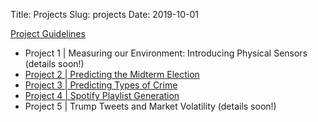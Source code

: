 Title: Projects
Slug: projects
Date: 2019-10-01

<style>
pre {
  background-color: #F5F5F5;
  display: block;
  font-family: monospace;
  font-size: 14px;
  white-space: pre;
  border-color: #999999;
  border-width: 1px;
  border-style: solid;
  border-radius: 6px;
  margin: 1em 0;
  padding: 5px;
  white-space: pre-wrap;
}
.containerMain {
    display: flex;
    width: 100%;
    height: 300px;
}
</style>

[Project Guidelines]({attach}../projects/ProjectGuidelines.pdf)


- Project 1 | Measuring our Environment: Introducing Physical Sensors (details soon!)
- [Project 2 | Predicting the Midterm Election]({attach}../projects/MidtermElections.pdf)
- [Project 3 | Predicting Types of Crime]({attach}../projects/Predicting_Types_of_Crime.pdf)
- [Project 4 | Spotify Playlist Generation]({attach}../projects/Spotify.pdf)
- Project 5 | Trump Tweets and Market Volatility (details soon!)

